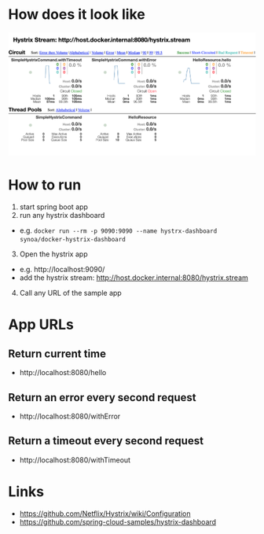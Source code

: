 # How does it look like

![Hystrix Dashboard](hystrix_dashboard.png?raw=true "Hystrix Dashboard")

# How to run

1. start spring boot app
2. run any hystrix dashboard 
  * e.g. `docker run --rm -p 9090:9090 --name hystrx-dashboard  synoa/docker-hystrix-dashboard`
3. Open the hystrix app
  * e.g. http://localhost:9090/
  * add the hystrix stream: http://host.docker.internal:8080/hystrix.stream
4. Call any URL of the sample app

# App URLs

## Return current time
- http://localhost:8080/hello

## Return an error every second request
- http://localhost:8080/withError

## Return a timeout every second request
- http://localhost:8080/withTimeout

# Links
- https://github.com/Netflix/Hystrix/wiki/Configuration
- https://github.com/spring-cloud-samples/hystrix-dashboard